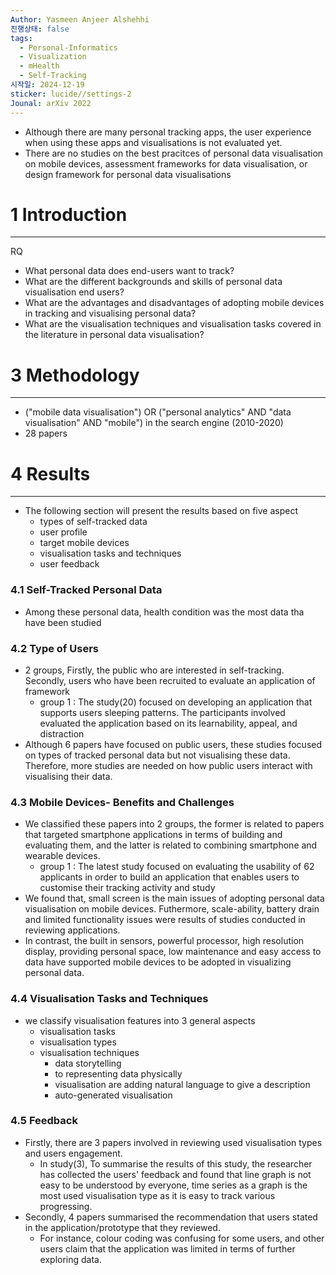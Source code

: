 ```yaml
---
Author: Yasmeen Anjeer Alshehhi
진행상태: false
tags:
  - Personal-Informatics
  - Visualization
  - mHealth
  - Self-Tracking
시작일: 2024-12-19
sticker: lucide//settings-2
Jounal: arXiv 2022
---
```

- Although there are many personal tracking apps, the user experience when using these apps and visualisations is not evaluated yet.
- There are no studies on the best pracitces of personal data visualisation on mobile devices, assessment frameworks for data visualisation, or design framework for personal data visualisations

# 1 Introduction
---
RQ
- What personal data does end-users want to track?
- What are the different backgrounds and skills of personal data visualisation end users?
- What are the advantages and disadvantages of adopting mobile devices in tracking and visualising personal data?
- What are the visualisation techniques and visualisation tasks covered in the literature in personal data visualisation?

# 3 Methodology
---
- ("mobile data visualisation") OR ("personal analytics" AND "data visualisation" AND "mobile") in the search engine (2010-2020)
- 28 papers

# 4 Results
---
- The following section will present the results based on five aspect
	- types of self-tracked data
	- user profile
	- target mobile devices
	- visualisation tasks and techniques
	- user feedback
### 4.1 Self-Tracked Personal Data
- Among these personal data, health condition was the most data tha have been studied
### 4.2 Type of Users
- 2 groups, Firstly, the public who are interested in self-tracking. Secondly, users who have been recruited to evaluate an application of framework
	- group 1 : The study(20) focused on developing an application that supports users sleeping patterns. The participants involved evaluated the application based on its learnability, appeal, and distraction
- Although 6 papers have focused on public users, these studies focused on types of tracked personal data  but not visualising these data. Therefore, more studies are needed on how public users interact with visualising their data.
### 4.3 Mobile Devices- Benefits and Challenges
- We classified these papers into 2 groups, the former is related to papers that targeted smartphone applications in terms of building and evaluating them, and the latter is related to combining smartphone and wearable devices.
	- group 1 : The latest study focused on evaluating the usability of 62 applicants in order to build an application that enables users to customise their tracking activity and study
- We found that, small screen is the main issues of adopting personal data visualisation on mobile devices. Futhermore, scale-ability, battery drain and limited functionality issues were results of studies conducted in reviewing applications.
- In contrast, the built in sensors, powerful processor, high resolution display, providing personal space, low maintenance and easy access to data have supported mobile devices to be adopted in visualizing personal data.
### 4.4 Visualisation Tasks and Techniques
- we classify visualisation features into 3 general aspects
	- visualisation tasks
	- visualisation types
	- visualisation techniques
		- data storytelling
		- to representing data physically
		- visualisation are adding natural language to give a description
		- auto-generated visualisation
### 4.5 Feedback
- Firstly, there are 3 papers involved in reviewing used visualisation types and users engagement.
	- In study(3), To summarise the results of this study, the researcher has collected the users' feedback and found that line graph is not easy to be understood by everyone, time series as a graph is the most used visualisation type as it is easy to track various progressing.
- Secondly, 4 papers summarised the recommendation that users stated in the application/prototype that they reviewed.
	- For instance, colour coding was confusing for some users, and other users claim that the application was limited in terms of further exploring data.
